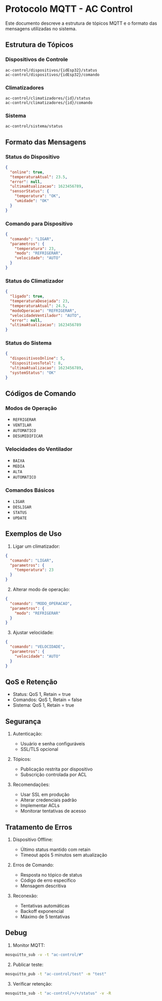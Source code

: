 # Protocolo MQTT - AC Control

Este documento descreve a estrutura de tópicos MQTT e o formato das mensagens utilizadas no sistema.

## Estrutura de Tópicos

### Dispositivos de Controle

```
ac-control/dispositivos/{idEsp32}/status
ac-control/dispositivos/{idEsp32}/comando
```

### Climatizadores

```
ac-control/climatizadores/{id}/status
ac-control/climatizadores/{id}/comando
```

### Sistema

```
ac-control/sistema/status
```

## Formato das Mensagens

### Status do Dispositivo

```json
{
  "online": true,
  "temperaturaAtual": 23.5,
  "error": null,
  "ultimaAtualizacao": 1623456789,
  "sensorStatus": {
    "temperatura": "OK",
    "umidade": "OK"
  }
}
```

### Comando para Dispositivo

```json
{
  "comando": "LIGAR",
  "parametros": {
    "temperatura": 23,
    "modo": "REFRIGERAR",
    "velocidade": "AUTO"
  }
}
```

### Status do Climatizador

```json
{
  "ligado": true,
  "temperaturaDesejada": 23,
  "temperaturaAtual": 24.5,
  "modoOperacao": "REFRIGERAR",
  "velocidadeVentilador": "AUTO",
  "error": null,
  "ultimaAtualizacao": 1623456789
}
```

### Status do Sistema

```json
{
  "dispositivosOnline": 5,
  "dispositivosTotal": 8,
  "ultimaAtualizacao": 1623456789,
  "systemStatus": "OK"
}
```

## Códigos de Comando

### Modos de Operação
- `REFRIGERAR`
- `VENTILAR`
- `AUTOMATICO`
- `DESUMIDIFICAR`

### Velocidades do Ventilador
- `BAIXA`
- `MEDIA`
- `ALTA`
- `AUTOMATICO`

### Comandos Básicos
- `LIGAR`
- `DESLIGAR`
- `STATUS`
- `UPDATE`

## Exemplos de Uso

1. Ligar um climatizador:
```json
{
  "comando": "LIGAR",
  "parametros": {
    "temperatura": 23
  }
}
```

2. Alterar modo de operação:
```json
{
  "comando": "MODO_OPERACAO",
  "parametros": {
    "modo": "REFRIGERAR"
  }
}
```

3. Ajustar velocidade:
```json
{
  "comando": "VELOCIDADE",
  "parametros": {
    "velocidade": "AUTO"
  }
}
```

## QoS e Retenção

- Status: QoS 1, Retain = true
- Comandos: QoS 1, Retain = false
- Sistema: QoS 1, Retain = true

## Segurança

1. Autenticação:
   - Usuário e senha configuráveis
   - SSL/TLS opcional

2. Tópicos:
   - Publicação restrita por dispositivo
   - Subscrição controlada por ACL

3. Recomendações:
   - Usar SSL em produção
   - Alterar credenciais padrão
   - Implementar ACLs
   - Monitorar tentativas de acesso

## Tratamento de Erros

1. Dispositivo Offline:
   - Último status mantido com retain
   - Timeout após 5 minutos sem atualização

2. Erros de Comando:
   - Resposta no tópico de status
   - Código de erro específico
   - Mensagem descritiva

3. Reconexão:
   - Tentativas automáticas
   - Backoff exponencial
   - Máximo de 5 tentativas

## Debug

1. Monitor MQTT:
```bash
mosquitto_sub -v -t "ac-control/#"
```

2. Publicar teste:
```bash
mosquitto_pub -t "ac-control/test" -m "test"
```

3. Verificar retenção:
```bash
mosquitto_sub -t "ac-control/+/+/status" -v -R